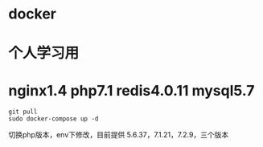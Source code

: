 # docker
# 个人学习用
# nginx1.4 php7.1 redis4.0.11 mysql5.7
~~~git
git pull 
sudo docker-compose up -d
~~~
切换php版本，env下修改，目前提供 5.6.37，7.1.21，7.2.9，三个版本

